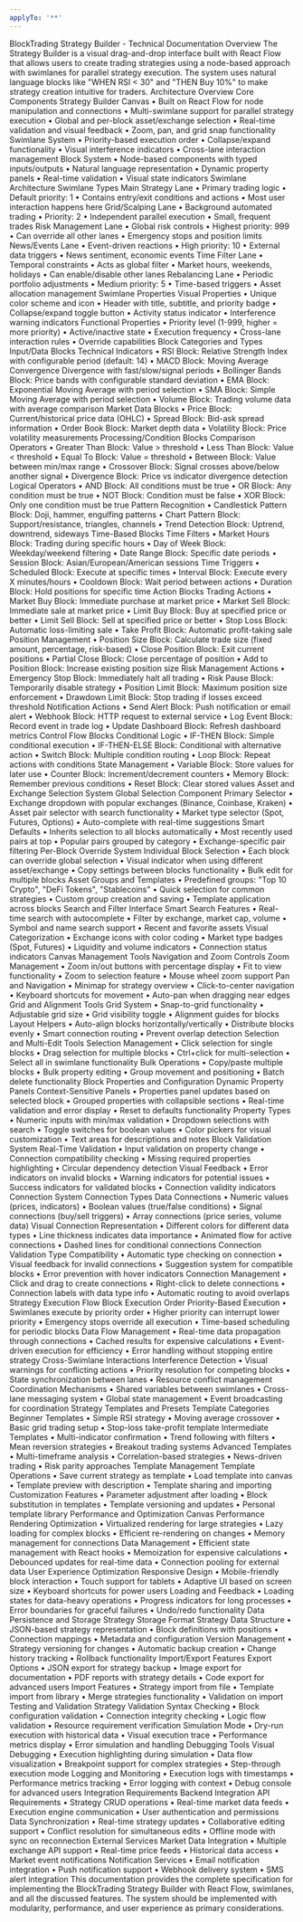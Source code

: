 ```yaml
---
applyTo: '**'
---
```

BlockTrading Strategy Builder - Technical Documentation
Overview
The Strategy Builder is a visual drag-and-drop interface built with React Flow that allows users to create trading strategies using a node-based approach with swimlanes for parallel strategy execution. The system uses natural language blocks like "WHEN RSI < 30" and "THEN Buy 10%" to make strategy creation intuitive for traders.
Architecture Overview
Core Components
Strategy Builder Canvas
•	Built on React Flow for node manipulation and connections
•	Multi-swimlane support for parallel strategy execution
•	Global and per-block asset/exchange selection
•	Real-time validation and visual feedback
•	Zoom, pan, and grid snap functionality
Swimlane System
•	Priority-based execution order
•	Collapse/expand functionality
•	Visual interference indicators
•	Cross-lane interaction management
Block System
•	Node-based components with typed inputs/outputs
•	Natural language representation
•	Dynamic property panels
•	Real-time validation
•	Visual state indicators
Swimlane Architecture
Swimlane Types
Main Strategy Lane
•	Primary trading logic
•	Default priority: 1
•	Contains entry/exit conditions and actions
•	Most user interaction happens here
Grid/Scalping Lane
•	Background automated trading
•	Priority: 2
•	Independent parallel execution
•	Small, frequent trades
Risk Management Lane
•	Global risk controls
•	Highest priority: 999
•	Can override all other lanes
•	Emergency stops and position limits
News/Events Lane
•	Event-driven reactions
•	High priority: 10
•	External data triggers
•	News sentiment, economic events
Time Filter Lane
•	Temporal constraints
•	Acts as global filter
•	Market hours, weekends, holidays
•	Can enable/disable other lanes
Rebalancing Lane
•	Periodic portfolio adjustments
•	Medium priority: 5
•	Time-based triggers
•	Asset allocation management
Swimlane Properties
Visual Properties
•	Unique color scheme and icon
•	Header with title, subtitle, and priority badge
•	Collapse/expand toggle button
•	Activity status indicator
•	Interference warning indicators
Functional Properties
•	Priority level (1-999, higher = more priority)
•	Active/inactive state
•	Execution frequency
•	Cross-lane interaction rules
•	Override capabilities
Block Categories and Types
Input/Data Blocks
Technical Indicators
•	RSI Block: Relative Strength Index with configurable period (default: 14)
•	MACD Block: Moving Average Convergence Divergence with fast/slow/signal periods
•	Bollinger Bands Block: Price bands with configurable standard deviation
•	EMA Block: Exponential Moving Average with period selection
•	SMA Block: Simple Moving Average with period selection
•	Volume Block: Trading volume data with average comparison
Market Data Blocks
•	Price Block: Current/historical price data (OHLC)
•	Spread Block: Bid-ask spread information
•	Order Book Block: Market depth data
•	Volatility Block: Price volatility measurements
Processing/Condition Blocks
Comparison Operators
•	Greater Than Block: Value > threshold
•	Less Than Block: Value < threshold
•	Equal To Block: Value = threshold
•	Between Block: Value between min/max range
•	Crossover Block: Signal crosses above/below another signal
•	Divergence Block: Price vs indicator divergence detection
Logical Operators
•	AND Block: All conditions must be true
•	OR Block: Any condition must be true
•	NOT Block: Condition must be false
•	XOR Block: Only one condition must be true
Pattern Recognition
•	Candlestick Pattern Block: Doji, hammer, engulfing patterns
•	Chart Pattern Block: Support/resistance, triangles, channels
•	Trend Detection Block: Uptrend, downtrend, sideways
Time-Based Blocks
Time Filters
•	Market Hours Block: Trading during specific hours
•	Day of Week Block: Weekday/weekend filtering
•	Date Range Block: Specific date periods
•	Session Block: Asian/European/American sessions
Time Triggers
•	Scheduled Block: Execute at specific times
•	Interval Block: Execute every X minutes/hours
•	Cooldown Block: Wait period between actions
•	Duration Block: Hold positions for specific time
Action Blocks
Trading Actions
•	Market Buy Block: Immediate purchase at market price
•	Market Sell Block: Immediate sale at market price
•	Limit Buy Block: Buy at specified price or better
•	Limit Sell Block: Sell at specified price or better
•	Stop Loss Block: Automatic loss-limiting sale
•	Take Profit Block: Automatic profit-taking sale
Position Management
•	Position Size Block: Calculate trade size (fixed amount, percentage, risk-based)
•	Close Position Block: Exit current positions
•	Partial Close Block: Close percentage of position
•	Add to Position Block: Increase existing position size
Risk Management Actions
•	Emergency Stop Block: Immediately halt all trading
•	Risk Pause Block: Temporarily disable strategy
•	Position Limit Block: Maximum position size enforcement
•	Drawdown Limit Block: Stop trading if losses exceed threshold
Notification Actions
•	Send Alert Block: Push notification or email alert
•	Webhook Block: HTTP request to external service
•	Log Event Block: Record event in trade log
•	Update Dashboard Block: Refresh dashboard metrics
Control Flow Blocks
Conditional Logic
•	IF-THEN Block: Simple conditional execution
•	IF-THEN-ELSE Block: Conditional with alternative action
•	Switch Block: Multiple condition routing
•	Loop Block: Repeat actions with conditions
State Management
•	Variable Block: Store values for later use
•	Counter Block: Increment/decrement counters
•	Memory Block: Remember previous conditions
•	Reset Block: Clear stored values
Asset and Exchange Selection System
Global Selection Component
Primary Selector
•	Exchange dropdown with popular exchanges (Binance, Coinbase, Kraken)
•	Asset pair selector with search functionality
•	Market type selector (Spot, Futures, Options)
•	Auto-complete with real-time suggestions
Smart Defaults
•	Inherits selection to all blocks automatically
•	Most recently used pairs at top
•	Popular pairs grouped by category
•	Exchange-specific pair filtering
Per-Block Override System
Individual Block Selection
•	Each block can override global selection
•	Visual indicator when using different asset/exchange
•	Copy settings between blocks functionality
•	Bulk edit for multiple blocks
Asset Groups and Templates
•	Predefined groups: "Top 10 Crypto", "DeFi Tokens", "Stablecoins"
•	Quick selection for common strategies
•	Custom group creation and saving
•	Template application across blocks
Search and Filter Interface
Smart Search Features
•	Real-time search with autocomplete
•	Filter by exchange, market cap, volume
•	Symbol and name search support
•	Recent and favorite assets
Visual Categorization
•	Exchange icons with color coding
•	Market type badges (Spot, Futures)
•	Liquidity and volume indicators
•	Connection status indicators
Canvas Management Tools
Navigation and Zoom Controls
Zoom Management
•	Zoom in/out buttons with percentage display
•	Fit to view functionality
•	Zoom to selection feature
•	Mouse wheel zoom support
Pan and Navigation
•	Minimap for strategy overview
•	Click-to-center navigation
•	Keyboard shortcuts for movement
•	Auto-pan when dragging near edges
Grid and Alignment Tools
Grid System
•	Snap-to-grid functionality
•	Adjustable grid size
•	Grid visibility toggle
•	Alignment guides for blocks
Layout Helpers
•	Auto-align blocks horizontally/vertically
•	Distribute blocks evenly
•	Smart connection routing
•	Prevent overlap detection
Selection and Multi-Edit Tools
Selection Management
•	Click selection for single blocks
•	Drag selection for multiple blocks
•	Ctrl+click for multi-selection
•	Select all in swimlane functionality
Bulk Operations
•	Copy/paste multiple blocks
•	Bulk property editing
•	Group movement and positioning
•	Batch delete functionality
Block Properties and Configuration
Dynamic Property Panels
Context-Sensitive Panels
•	Properties panel updates based on selected block
•	Grouped properties with collapsible sections
•	Real-time validation and error display
•	Reset to defaults functionality
Property Types
•	Numeric inputs with min/max validation
•	Dropdown selections with search
•	Toggle switches for boolean values
•	Color pickers for visual customization
•	Text areas for descriptions and notes
Block Validation System
Real-Time Validation
•	Input validation on property change
•	Connection compatibility checking
•	Missing required properties highlighting
•	Circular dependency detection
Visual Feedback
•	Error indicators on invalid blocks
•	Warning indicators for potential issues
•	Success indicators for validated blocks
•	Connection validity indicators
Connection System
Connection Types
Data Connections
•	Numeric values (prices, indicators)
•	Boolean values (true/false conditions)
•	Signal connections (buy/sell triggers)
•	Array connections (price series, volume data)
Visual Connection Representation
•	Different colors for different data types
•	Line thickness indicates data importance
•	Animated flow for active connections
•	Dashed lines for conditional connections
Connection Validation
Type Compatibility
•	Automatic type checking on connection
•	Visual feedback for invalid connections
•	Suggestion system for compatible blocks
•	Error prevention with hover indicators
Connection Management
•	Click and drag to create connections
•	Right-click to delete connections
•	Connection labels with data type info
•	Automatic routing to avoid overlaps
Strategy Execution Flow
Block Execution Order
Priority-Based Execution
•	Swimlanes execute by priority order
•	Higher priority can interrupt lower priority
•	Emergency stops override all execution
•	Time-based scheduling for periodic blocks
Data Flow Management
•	Real-time data propagation through connections
•	Cached results for expensive calculations
•	Event-driven execution for efficiency
•	Error handling without stopping entire strategy
Cross-Swimlane Interactions
Interference Detection
•	Visual warnings for conflicting actions
•	Priority resolution for competing blocks
•	State synchronization between lanes
•	Resource conflict management
Coordination Mechanisms
•	Shared variables between swimlanes
•	Cross-lane messaging system
•	Global state management
•	Event broadcasting for coordination
Strategy Templates and Presets
Template Categories
Beginner Templates
•	Simple RSI strategy
•	Moving average crossover
•	Basic grid trading setup
•	Stop-loss take-profit template
Intermediate Templates
•	Multi-indicator confirmation
•	Trend following with filters
•	Mean reversion strategies
•	Breakout trading systems
Advanced Templates
•	Multi-timeframe analysis
•	Correlation-based strategies
•	News-driven trading
•	Risk parity approaches
Template Management
Template Operations
•	Save current strategy as template
•	Load template into canvas
•	Template preview with description
•	Template sharing and importing
Customization Features
•	Parameter adjustment after loading
•	Block substitution in templates
•	Template versioning and updates
•	Personal template library
Performance and Optimization
Canvas Performance
Rendering Optimization
•	Virtualized rendering for large strategies
•	Lazy loading for complex blocks
•	Efficient re-rendering on changes
•	Memory management for connections
Data Management
•	Efficient state management with React hooks
•	Memoization for expensive calculations
•	Debounced updates for real-time data
•	Connection pooling for external data
User Experience Optimization
Responsive Design
•	Mobile-friendly block interaction
•	Touch support for tablets
•	Adaptive UI based on screen size
•	Keyboard shortcuts for power users
Loading and Feedback
•	Loading states for data-heavy operations
•	Progress indicators for long processes
•	Error boundaries for graceful failures
•	Undo/redo functionality
Data Persistence and Storage
Strategy Storage Format
Strategy Data Structure
•	JSON-based strategy representation
•	Block definitions with positions
•	Connection mappings
•	Metadata and configuration
Version Management
•	Strategy versioning for changes
•	Automatic backup creation
•	Change history tracking
•	Rollback functionality
Import/Export Features
Export Options
•	JSON export for strategy backup
•	Image export for documentation
•	PDF reports with strategy details
•	Code export for advanced users
Import Features
•	Strategy import from file
•	Template import from library
•	Merge strategies functionality
•	Validation on import
Testing and Validation
Strategy Validation
Syntax Checking
•	Block configuration validation
•	Connection integrity checking
•	Logic flow validation
•	Resource requirement verification
Simulation Mode
•	Dry-run execution with historical data
•	Visual execution trace
•	Performance metrics display
•	Error simulation and handling
Debugging Tools
Visual Debugging
•	Execution highlighting during simulation
•	Data flow visualization
•	Breakpoint support for complex strategies
•	Step-through execution mode
Logging and Monitoring
•	Execution logs with timestamps
•	Performance metrics tracking
•	Error logging with context
•	Debug console for advanced users
Integration Requirements
Backend Integration
API Requirements
•	Strategy CRUD operations
•	Real-time market data feeds
•	Execution engine communication
•	User authentication and permissions
Data Synchronization
•	Real-time strategy updates
•	Collaborative editing support
•	Conflict resolution for simultaneous edits
•	Offline mode with sync on reconnection
External Services
Market Data Integration
•	Multiple exchange API support
•	Real-time price feeds
•	Historical data access
•	Market event notifications
Notification Services
•	Email notification integration
•	Push notification support
•	Webhook delivery system
•	SMS alert integration
This documentation provides the complete specification for implementing the BlockTrading Strategy Builder with React Flow, swimlanes, and all the discussed features. The system should be implemented with modularity, performance, and user experience as primary considerations.


